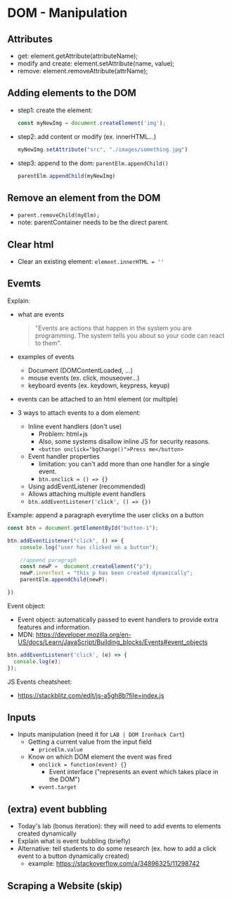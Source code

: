 
# DOM - Manipulation

<!--- 

Status: 
- summary ready
- section "events" quite comprehensive

--->


## Attributes
- get: element.getAttribute(attributeName);
- modify and create: element.setAttribute(name, value);
- remove: element.removeAttribute(attrName);


## Adding elements to the DOM

- step1: create the element:
  ```js
  const myNewImg = document.createElement('img');
  ```

- step2: add content or modify (ex. innerHTML...)
  ```js
  myNewImg.setAttribute("src", "./images/something.jpg")
  ```

- step3: append to the dom: `parentElm.appendChild()`
  ```js
  parentElm.appendChild(myNewImg)
  ```


## Remove an element from the DOM
- `parent.removeChild(myElm);`
- note: parentContainer needs to be the direct parent.


## Clear html
- Clear an existing element: `element.innerHTML = ''`



## Evemts 

Explain:
- what are events
  > "Events are actions that happen in the system you are programming. The system tells you about so your code can react to them".
- examples of events
  - Document (DOMContentLoaded, ...)
  - mouse events (ex. click, mouseover...)
  - keyboard events (ex. keydown, keypress, keyup)
- events can be attached to an html element (or multiple)

- 3 ways to attach events to a dom element:
  - Inline event handlers (don't use)
    - Problem: html+js
    - Also, some systems disallow inline JS for security reasons.
    - `<button onclick="bgChange()">Press me</button>`
  - Event handler properties
    - limitation: you can't add more than one handler for a single event.
    - `btn.onclick = () => {}`
  -  Using addEventListener (recommended)
    - Allows attaching multiple event handlers
    -  `btn.addEventListener('click', () => {})`



Example: append a paragraph everytime the user clicks on a button

  ```js
  const btn = document.getElementById("button-1");

  btn.addEventListener("click", () => {
      console.log("user has clicked on a button");

      //append paragraph
      const newP =  document.createElement("p");
      newP.innerText = "this p has been created dynamically";
      parentElm.appendChild(newP);

  })
  ```

Event object:
  - Event object: automatically passed to event handlers to provide extra features and information.
  - MDN: https://developer.mozilla.org/en-US/docs/Learn/JavaScript/Building_blocks/Events#event_objects

  ```js
  btn.addEventListener('click', (e) => {
    console.log(e);
  });
  ```



JS Events cheatsheet:  
  - https://stackblitz.com/edit/js-a5gh8b?file=index.js




## Inputs


- Inputs manipulation (need it for `LAB | DOM Ironhack Cart`)
  - Getting a current value from the input field
    - `priceElm.value`
  - Know on which DOM element the event was fired
    - `onclick = function(event) {}`
      - Event interface ("represents an event which takes place in the DOM")
    - `event.target`



## (extra) event bubbling
- Today's lab (bonus iteration): they will need to add events to elements created dynamically
- Explain what is event bubbling (briefly)
- Alternative: tell students to do some research (ex. how to add a click event to a button dynamically created)
  - example: https://stackoverflow.com/a/34896325/11298742

<!--
@Luis: 

event bubbling + "Detect Events on elements created dynamically":
- take a bit of time & students find it confussing
- keep it brief & generic
- give some hints so that they do research

TO-Do:
- create a quick code example with "Detect Events on elements created dynamically"
  (they will need it for last bonus iteration)


-->




## Scraping a Website (skip)
